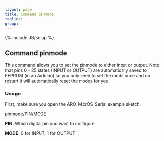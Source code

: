 ```yaml
---
layout: page
title: Command pinmode 
tagline: 
group: 
---
```

{% include JB/setup %}

## Command pinmode 

This command allows you to set the pinmode to either input or output. Note that pins 0 - 25 states (INPUT or OUTPUT) are automatically saved to EEPROM (in an Arduino) so you only need to set the mode once and on restart it will automatically reset the modes for you.

### Usage

First, make sure you open the ARO_MicrOS_Serial example sketch.

pinmode/PIN/MODE

**PIN**: Which digital pin you want to configure

**MODE**: 0 for INPUT, 1 for OUTPUT
